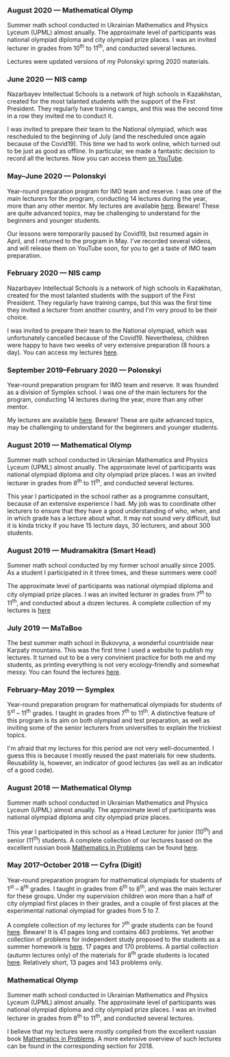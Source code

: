 <div class="timeline">
    <div class="tlcontainer tlleft">
        <div class="tlcontent">
            <h3>
                August 2020 &mdash; Mathematical Olymp
            </h3>
            <p>
                Summer math school conducted in Ukrainian Mathematics and Physics Lyceum (UPML) almost anually.  The approximate level of participants was national olympiad diploma and city olympiad prize places.  I was an invited lecturer in grades from 10<sup>th</sup> to 11<sup>th</sup>, and conducted several lectures.
            </p>
            <p>
                Lectures were updated versions of my Polonskyi spring 2020 materials.
            </p>
        </div>
    </div>
    <div class="tlcontainer tlright">
        <div class="tlcontent">
            <h3>
                June 2020 &mdash; NIS camp
            </h3>
            <p>
                Nazarbayev Intellectual Schools is a network of high schools in Kazakhstan, created for the most talanted students with the support of the First President.  They regularly have training camps, and this was the second time in a row they invited me to conduct it.
            </p>
            <p>
                I was invited to prepare their team to the National olympiad, which was rescheduled to the beginning of July (and the rescheduled once again because of the Covid19).  This time we had to work online, which turned out to be just as good as offline.  In particular, we made a fantastic decision to record all the lectures.  Now you can access them <a href="https://www.youtube.com/playlist?list=PL5XMnwBFMSgfhYAR069_s8iKkQYO59BzX">on YouTube</a>.
            </p>
        </div>
    </div>
    <div class="tlcontainer tlleft">
        <div class="tlcontent">
            <h3>
                May&ndash;June 2020 &mdash; Polonskyi
            </h3>
            <p>
                Year-round preparation program for IMO team and reserve.  I was one of the main lecturers for the program, conducting 14 lectures during the year, more than any other mentor.  My lectures are available <a href="https://sky-nik.github.io/teaching/sources/polonskyi/">here</a>.  Beware!  These are quite advanced topics, may be challenging to understand for the beginners and younger students.
            </p>
            <p>
                Our lessons were temporarily paused by Covid19, but resumed again in April, and I returned to the program in May.  I've recorded several videos, and will release them on YouTube soon, for you to get a taste of IMO team preparation. 
            </p>
        </div>
    </div>
    <div class="tlcontainer tlright">
        <div class="tlcontent">
            <h3>
                February 2020 &mdash; NIS camp
            </h3>
        <p>
            Nazarbayev Intellectual Schools is a network of high schools in Kazakhstan, created for the most talanted students with the support of the First President.   They regularly have training camps, but this was the first time they invited a lecturer from another country, and I'm very proud to be their choice.  
        </p>
        <p>
            I was invited to prepare their team to the National olympiad, which was unfortunately cancelled because of the Covid19.  Nevertheless, children were happy to have two weeks of very extensive preparation (8 hours a day).  You can access my lectures <a href="https://sky-nik.github.io/teaching/sources/Kazakhstan/">here</a>.
        </p>
        </div>
    </div>
    <div class="tlcontainer tlleft">
        <div class="tlcontent">
            <h3>
                September 2019&ndash;February 2020 &mdash; Polonskyi
            </h3>
            <p>
                Year-round preparation program for IMO team and reserve.  It was founded as a division of Symplex school.  I was one of the main lecturers for the program, conducting 14 lectures during the year, more than any other mentor.
            </p>
            <p>
                My lectures are available <a href="https://sky-nik.github.io/teaching/sources/polonskyi/">here</a>.  Beware!  These are quite advanced topics, may be challenging to understand for the beginners and younger students.
            </p>
        </div>
    </div>
    <div class="tlcontainer tlright">
        <div class="tlcontent">
            <h3>
                August 2019 &mdash; Mathematical Olymp
            </h3>
            <p>
                Summer math school conducted in Ukrainian Mathematics and Physics Lyceum (UPML) almost anually.  The approximate level of participants was national olympiad diploma and city olympiad prize places.  I was an invited lecturer in grades from 8<sup>th</sup> to 11<sup>th</sup>, and conducted several lectures.
            </p>
            <p>
                This year I participated in the school rather as a programme consultant, because of an extensive experience I had.  My job was to coordinate other lecturers to ensure that they have a good understanding of who, when, and in which grade has a lecture about what.  It may not sound very difficult, but it is kinda tricky if you have 15 lecture days, 30 lecturers, and about 300 students.
            </p>
        </div>
    </div>
    <div class="tlcontainer tlleft">
        <div class="tlcontent">
            <h3>
                August 2019 &mdash; Mudramakitra (Smart Head)
            </h3>
            <p>
                Summer math school conducted by my former school anually since 2005.  As a student I participated in it three times, and these summers were cool!
            </p>
            <p>
                The approximate level of participants was national olympiad diploma and city olympiad prize places.  I was an invited lecturer in grades from 7<sup>th</sup> to 11<sup>th</sup>, and conducted about a dozen lectures.  A complete collection of my lectures is <a href="./assets/mudramakitra.pdf">here</a>
            </p>
        </div>
    </div>
    <div class="tlcontainer tlright">
        <div class="tlcontent">
            <h3>
                July 2019 &mdash; MaTaBoo
            </h3>
            <p>
                The best summer math school in Bukovyna, a wonderful countriside near Karpaty mountains.  This was the first time I used a website to publish my lectures.  It turned out to be a very convinient practice for both me and my students, as printing everything is not very ecology-friendly and somewhat messy.  You can found the lectures <a href="https://sky-nik.github.io/teaching/sources/mataboo/">here</a>.  
            </p>
        </div>
    </div>
    <div class="tlcontainer tlleft">
        <div class="tlcontent">
            <h3>
                February&ndash;May 2019 &mdash; Symplex
            </h3>
            <p>
                Year-round preparation program for mathematical olympiads for students of 5<sup>st</sup> &ndash; 11<sup>th</sup> grades.  I taught in grades from 7<sup>th</sup> to 11<sup>th</sup>.  A distinctive feature of this program is its aim on both olympiad and test preparation, as well as inviting some of the senior lecturers from universities to explain the trickiest topics.
            </p>
            <p>
                I'm afraid that my lectures for this period are not very well-documented.  I guess this is because I mostly reused the past materials for new students.  Reusability is, however, an indicator of good lectures (as well as an indicator of a good code).
            </p>
        </div>
    </div>
    <div class="tlcontainer tlright">
        <div class="tlcontent">
            <h3>
                August 2018 &mdash; Mathematical Olymp
            </h3>
            <p>
                Summer math school conducted in Ukrainian Mathematics and Physics Lyceum (UPML) almost anually.  The approximate level of participants was national olympiad diploma and city olympiad prize places.
            </p>
            <p>
                This year I participated in this school as a Head Lecturer for junior (10<sup>th</sup>) and senior (11<sup>th</sup>) students.  A complete collection of our lectures based on the excellent russian book <a href="https://www.mccme.ru/free-books/olymp/matprob.pdf">Mathematics in Problems</a> can be found <a href="./assets/umpl-sms.pdf">here</a>.
            </p>
        </div>
    </div>
    <div class="tlcontainer tlleft">
        <div class="tlcontent">
            <h3>
                May 2017&ndash;October 2018 &mdash; Cyfra (Digit)
            </h3>
            <p>
                Year-round preparation program for mathematical olympiads for students of 1<sup>st</sup> &ndash; 8<sup>th</sup> grades.  I taught in grades from 6<sup>th</sup> to 8<sup>th</sup>, and was the main lecturer for these groups.  Under my supervision children won more than a half of city olympiad first places in their grades, and a couple of first places at the experimental national olympiad for grades from 5 to 7.
            </p>
            <p>
                A complete collection of my lectures for 7<sup>th</sup> grade students can be found <a href="./assets/digit-7.pdf">here</a>.  Beware!  It is 41 pages long and contains 463 problems.  Yet another collection of problems for independent study proposed to the students as a summer homework is <a href="./assets/digit-summer.pdf">here</a>.  17 pages and 170 problems.  A partial collection (autumn lectures only) of the materials for 8<sup>th</sup> grade students is located <a href="./assets/digit-8.pdf">here</a>.  Relatively short, 13 pages and 143 problems only. 
            </p>
        </div>
    </div>
    <div class="tlcontainer tlright">
        <div class="tlcontent">
            <h3>
                Mathematical Olymp
            </h3>
            <p>
                Summer math school conducted in Ukrainian Mathematics and Physics Lyceum (UPML) almost anually.  The approximate level of participants was national olympiad diploma and city olympiad prize places.  I was an invited lecturer in grades from 8<sup>th</sup> to 11<sup>th</sup>, and conducted several lectures.
            </p>
            <p>
                I believe that my lectures were mostly compiled from the excellent russian book <a href="https://www.mccme.ru/free-books/olymp/matprob.pdf">Mathematics in Problems</a>.  A more extensive overview of such lectures can be found in the corresponding section for 2018.
            </p>
        </div>
    </div>
</div>
